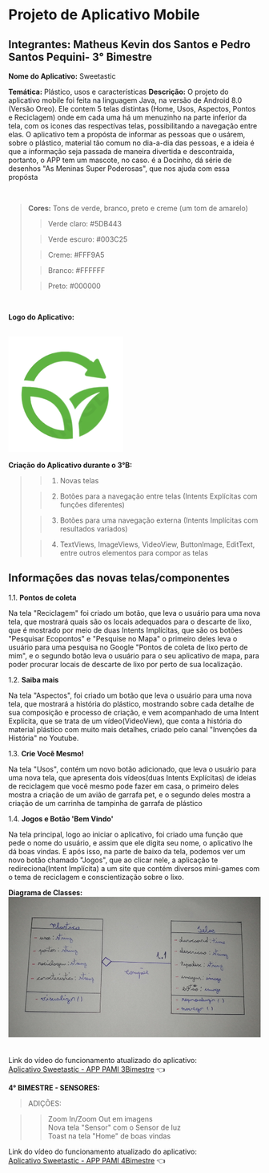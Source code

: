 # Projeto de Aplicativo Mobile
## Integrantes: Matheus Kevin dos Santos e Pedro Santos Pequini- 3° Bimestre

**Nome do Aplicativo:** Sweetastic

**Temática:** Plástico, usos e características
**Descrição:** O projeto do aplicativo mobile foi feita na linguagem Java, na versão de Android 8.0 (Versão Oreo). Ele contem 5 telas distintas 
(Home, Usos, Aspectos, Pontos e Reciclagem) onde em cada uma há um menuzinho na parte inferior da tela, com os icones das respectívas telas, 
possibilitando a navegação entre elas. O aplicativo tem a propósta de informar as pessoas que o usárem, sobre o plástico, material tão comum
no dia-a-dia das pessoas, e a ideia é que a informação seja passada de maneira divertida e descontraida, portanto, o APP tem um mascote, 
no caso. é a Docinho, dá série de desenhos "As Meninas Super Poderosas", que nos ajuda com essa propósta

<br>

> **Cores:** Tons de verde, branco, preto e creme (um tom de amarelo)
>> Verde claro: #5DB443
> 
>> Verde escuro: #003C25
> 
>> Creme: #FFF9A5
> 
>> Branco: #FFFFFF
>
>> Preto: #000000
<br>

**Logo do Aplicativo:**

<br>

  <img src="https://github.com/MKevin2/Sweetastic/blob/master/app/src/main/res/drawable/logo.png" width="230" height="230">
  
**Criação do Aplicativo durante o 3°B:**
>> 1. Novas telas
>
>> 2. Botões para a navegação entre telas (Intents Explícitas com funções diferentes)
>
>> 3. Botões para uma navegação externa (Intents Implícitas com resultados variados)
>
>> 4. TextViews, ImageViews, VideoView, ButtonImage, EditText, entre outros elementos para compor as telas

## Informações das novas telas/componentes
1.1. **Pontos de coleta** 
<p>
   Na tela "Reciclagem" foi criado um botão, que leva o usuário para uma nova tela, que mostrará quais são os locais adequados para o descarte de lixo, que é mostrado por meio de duas Intents Implícitas, que são os botões "Pesquisar Ecopontos" e "Pesquise no Mapa" o primeiro deles leva o usuário para uma pesquisa no Google "Pontos de coleta de lixo perto de mim", e o segundo botão leva o usuário para o seu aplicativo de mapa, para poder procurar locais de descarte de lixo por perto de sua localização.
</p>

1.2. **Saiba mais** 
<p>
  Na tela "Aspectos", foi criado um botão que leva o usuário para uma nova tela, que mostrará a história do plástico, mostrando sobre cada detalhe de sua composição e processo de criação, e vem acompanhado de uma Intent Explícita, que se trata de um vídeo(VideoView), que conta a história do material plástico com muito mais detalhes, criado pelo canal "Invenções da História" no Youtube.
</p>

1.3. **Crie Você Mesmo!** 
<p>
  Na tela "Usos", contém um novo botão adicionado, que leva o usuário para uma nova tela, que apresenta dois vídeos(duas Intents Explícitas) de ideias de reciclagem que você mesmo pode fazer em casa, o primeiro deles mostra a criação de um avião de garrafa pet, e o segundo deles mostra a criação de um carrinha de tampinha de garrafa de plástico
</p>

1.4. **Jogos e Botão 'Bem Vindo'** 
<p>
  Na tela principal, logo ao iniciar o aplicativo, foi criado uma função que pede o nome do usuário, e assim que ele digita seu nome, o aplicativo lhe dá boas vindas. E após isso, na parte de baixo da tela, podemos ver um novo botão chamado "Jogos", que ao clicar nele, a aplicação te redireciona(Intent Implícita) a um site que contém diversos mini-games com o tema de reciclagem e conscientização sobre o lixo.
</p>


**Diagrama de Classes:**
<br>
  <img src="https://github.com/MKevin2/Sweetastic/blob/master/IMG-20230808-WA0011.jpg" widht="260" height="280">   
<br>
<br>
Link do vídeo do funcionamento atualizado do aplicativo:  
[Aplicativo Sweetastic - APP PAMI 3Bimestre](https://youtu.be/bhckaZixTjE?si=5lLjrHaxY6rOlY2B) 👈

**4° BIMESTRE - SENSORES:**

>ADIÇÕES:

>> Zoom In/Zoom Out em imagens <br>
>> Nova tela "Sensor" com o Sensor de luz <br>
>> Toast na tela "Home" de boas vindas 

Link do vídeo do funcionamento atualizado do aplicativo:  
[Aplicativo Sweetastic - APP PAMI 4Bimestre](https://youtu.be/F7CjhElmIx4?feature=shared) 👈